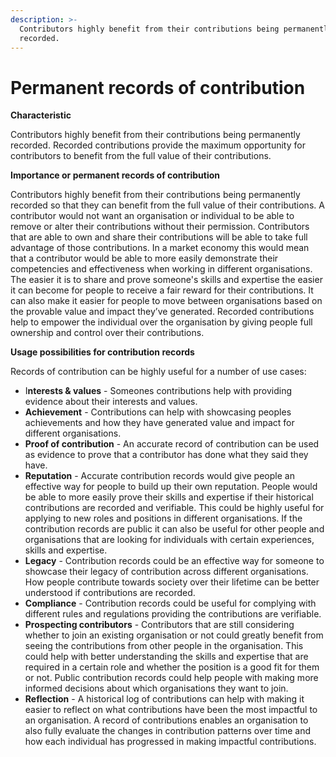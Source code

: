 ```yaml
---
description: >-
  Contributors highly benefit from their contributions being permanently
  recorded.
---
```


# Permanent records of contribution

**Characteristic**

Contributors highly benefit from their contributions being permanently recorded. Recorded contributions provide the maximum opportunity for contributors to benefit from the full value of their contributions.



**Importance or permanent records of contribution**

Contributors highly benefit from their contributions being permanently recorded so that they can benefit from the full value of their contributions. A contributor would not want an organisation or individual to be able to remove or alter their contributions without their permission. Contributors that are able to own and share their contributions will be able to take full advantage of those contributions. In a market economy this would mean that a contributor would be able to more easily demonstrate their competencies and effectiveness when working in different organisations. The easier it is to share and prove someone's skills and expertise the easier it can become for people to receive a fair reward for their contributions. It can also make it easier for people to move between organisations based on the provable value and impact they’ve generated. Recorded contributions help to empower the individual over the organisation by giving people full ownership and control over their contributions.



**Usage possibilities for contribution records**

Records of contribution can be highly useful for a number of use cases:

* I**nterests & values** - Someones contributions help with providing evidence about their interests and values.
* **Achievement** - Contributions can help with showcasing peoples achievements and how they have generated value and impact for different organisations.
* **Proof of contribution** - An accurate record of contribution can be used as evidence to prove that a contributor has done what they said they have.
* **Reputation** - Accurate contribution records would give people an effective way for people to build up their own reputation. People would be able to more easily prove their skills and expertise if their historical contributions are recorded and verifiable. This could be highly useful for applying to new roles and positions in different organisations. If the contribution records are public it can also be useful for other people and organisations that are looking for individuals with certain experiences, skills and expertise.
* **Legacy** - Contribution records could be an effective way for someone to showcase their legacy of contribution across different organisations. How people contribute towards society over their lifetime can be better understood if contributions are recorded.
* **Compliance** - Contribution records could be useful for complying with different rules and regulations providing the contributions are verifiable.
* **Prospecting contributors** - Contributors that are still considering whether to join an existing organisation or not could greatly benefit from seeing the contributions from other people in the organisation. This could help with better understanding the skills and expertise that are required in a certain role and whether the position is a good fit for them or not. Public contribution records could help people with making more informed decisions about which organisations they want to join.
* **Reflection** - A historical log of contributions can help with making it easier to reflect on what contributions have been the most impactful to an organisation. A record of contributions enables an organisation to also fully evaluate the changes in contribution patterns over time and how each individual has progressed in making impactful contributions.
